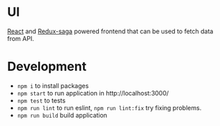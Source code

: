# UI
[React](https://github.com/facebook/react) and [Redux-saga](https://github.com/redux-saga/redux-saga) powered frontend that can be used to fetch data from API.
 
# Development
- `npm i` to install packages 
- `npm start` to run application in http://localhost:3000/
- `npm test` to tests
- `npm run lint` to run eslint, `npm run lint:fix` try fixing problems.
- `npm run build` build application